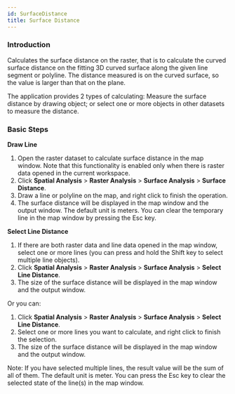 ```yaml
---
id: SurfaceDistance
title: Surface Distance
---
```

### Introduction

Calculates the surface distance on the raster, that is to calculate the curved surface distance on the fitting 3D curved surface along the given line segment or polyline. The distance measured is on the curved surface, so the value is larger than that on the plane.

The application provides 2 types of calculating: Measure the surface distance by drawing object; or select one or more objects in other datasets to measure the distance.

### Basic Steps

**Draw Line**

  1. Open the raster dataset to calculate surface distance in the map window. Note that this functionality is enabled only when there is raster data opened in the current workspace.
  2. Click **Spatial Analysis** > **Raster Analysis** > **Surface Analysis** > **Surface Distance**.
  3. Draw a line or polyline on the map, and right click to finish the operation.
  4. The surface distance will be displayed in the map window and the output window. The default unit is meters. You can clear the temporary line in the map window by pressing the Esc key.

**Select Line Distance**

  1. If there are both raster data and line data opened in the map window, select one or more lines (you can press and hold the Shift key to select multiple line objects).
  2. Click **Spatial Analysis** > **Raster Analysis** > **Surface Analysis** > **Select Line Distance**.
  3. The size of the surface distance will be displayed in the map window and the output window.

Or you can:

  1. Click **Spatial Analysis** > **Raster Analysis** > **Surface Analysis** > **Select Line Distance**.
  2. Select one or more lines you want to calculate, and right click to finish the selection.
  3. The size of the surface distance will be displayed in the map window and the output window.

Note: If you have selected multiple lines, the result value will be the sum of all of them. The default unit is meter. You can press the Esc key to clear the selected state of the line(s) in the map window.
